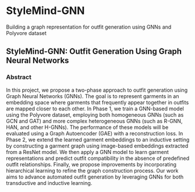 # StyleMind-GNN
Building a graph representation for outfit generation using GNNs and Polyvore dataset


## StyleMind-GNN: Outfit Generation Using Graph Neural Networks
### Abstract
In this project, we propose a two-phase approach to outfit generation using Graph Neural Networks (GNNs). The goal is to represent garments in an embedding space where garments that frequently appear together in outfits are mapped closer to each other. In Phase 1, we train a GNN-based model using the Polyvore dataset, employing both homogeneous GNNs (such as GCN and GAT) and more complex heterogeneous GNNs (such as R-GNN, HAN, and other H-GNNs). The performance of these models will be evaluated using a Graph Autoencoder (GAE) with a reconstruction loss. In Phase 2, we extend the learned garment embeddings to an inductive setting by constructing a garment graph using image-based embeddings extracted from a ResNet model. We then apply a GNN model to learn garment representations and predict outfit compatibility in the absence of predefined outfit relationships. Finally, we propose improvements by incorporating hierarchical learning to refine the graph construction process. Our work aims to advance automated outfit generation by leveraging GNNs for both transductive and inductive learning.
